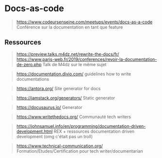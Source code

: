 # Docs-as-code

> <https://www.codeursenseine.com/meetups/events/docs-as-a-code>
> Conférence sur la documentation en tant que feature

## Ressources

> <https://preview.talks.m4dz.net/rewrite-the-docs/fr/> 
> <https://www.paris-web.fr/2019/conferences/revoir-la-documentation-de-zero.php>
> Talk de M4dz sur le même sujet


> <https://documentation.divio.com/>
> guidelines how to write documentations

> <https://antora.org/>
> Site generator for docs

> <https://jamstack.org/generators/>
> Static generator

> <https://docusaurus.io/>
> Generator

> <https://www.writethedocs.org/>
> Communauté tech writers

> <https://johnsamuel.info/en/programming/documentation-driven-development.html>
> REX + ressources documentation driven development (omg c'était pas un troll)

> <https://www.technical-communication.org/>
> Formation/Etudes/Certification pour tech writer/documentarian
